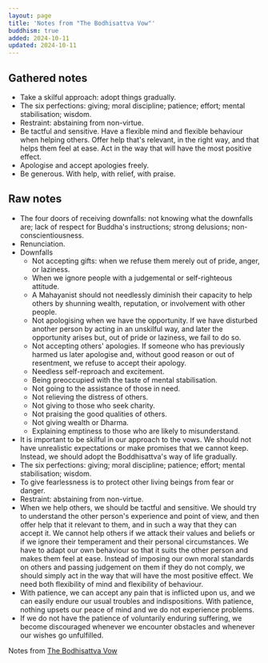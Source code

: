 ```yaml
---
layout: page
title: 'Notes from "The Bodhisattva Vow"'
buddhism: true
added: 2024-10-11
updated: 2024-10-11
---
```


## Gathered notes

- Take a skilful approach: adopt things gradually.
- The six perfections: giving; moral discipline; patience; effort; mental stabilisation; wisdom.
- Restraint: abstaining from non-virtue.
- Be tactful and sensitive. Have a flexible mind and flexible behaviour when helping others. Offer help that's relevant, in the right way, and that helps them feel at ease. Act in the way that will have the most positive effect.
- Apologise and accept apologies freely.
- Be generous. With help, with relief, with praise.

## Raw notes

- The four doors of receiving downfalls: not knowing what the downfalls are; lack of respect for Buddha's instructions; strong delusions; non-conscientiousness.
- Renunciation.
- Downfalls
    - Not accepting gifts: when we refuse them merely out of pride, anger, or laziness.
    - When we ignore people with a judgemental or self-righteous attitude.
    - A Mahayanist should not needlessly diminish their capacity to help others by shunning wealth, reputation, or involvement with other people.
    - Not apologising when we have the opportunity. If we have disturbed another person by acting in an unskilful way, and later the opportunity arises but, out of pride or laziness, we fail to do so.
    - Not accepting others' apologies. If someone who has previously harmed us later apologise and, without good reason or out of resentment, we refuse to accept their apology.
    - Needless self-reproach and excitement.
    - Being preoccupied with the taste of mental stabilisation.
    - Not going to the assistance of those in need.
    - Not relieving the distress of others.
    - Not giving to those who seek charity.
    - Not praising the good qualities of others.
    - Not giving wealth or Dharma.
    - Explaining emptiness to those who are likely to misunderstand.
- It is important to be skilful in our approach to the vows. We should not have unrealistic expectations or make promises that we cannot keep. Instead, we should adopt the Boddhisattva's way of life gradually.
- The six perfections: giving; moral discipline; patience; effort; mental stabilisation; wisdom.
- To give fearlessness is to protect other living beings from fear or danger.
- Restraint: abstaining from non-virtue.
- When we help others, we should be tactful and sensitive. We should try to understand the other person's experience and point of view, and then offer help that it relevant to them, and in such a way that they can accept it. We cannot help others if we attack their values and beliefs or if we ignore their temperament and their personal circumstances. We have to adapt our own behaviour so that it suits the other person and makes them feel at ease. Instead of imposing our own moral standards on others and passing judgement on them if they do not comply, we should simply act in the way that will have the most positive effect. We need both flexibility of mind and flexibility of behaviour.
- With patience, we can accept any pain that is inflicted upon us, and we can easily endure our usual troubles and indispositions. With patience, nothing upsets our peace of mind and we do not experience problems.
- If we do not have the patience of voluntarily enduring suffering, we become discouraged whenever we encounter obstacles and whenever our wishes go unfulfilled. 

Notes from [The Bodhisattva Vow](https://kadampa.org/book/the-bodhisattva-vow)